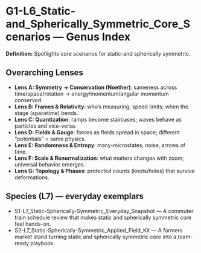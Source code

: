 # G1-L6_Static-and_Spherically_Symmetric_Core_Scenarios — Genus Index
**Definition:** Spotlights core scenarios for static-and spherically symmetric.

## Overarching Lenses

- **Lens A: Symmetry -> Conservation (Noether)**: sameness across time/space/rotation → energy/momentum/angular momentum conserved.
- **Lens B: Frames & Relativity**: who’s measuring; speed limits; when the stage (spacetime) bends.
- **Lens C: Quantization**: ramps become staircases; waves behave as particles and vice-versa.
- **Lens D: Fields & Gauge**: forces as fields spread in space; different “potentials” = same physics.
- **Lens E: Randomness & Entropy**: many-microstates, noise, arrows of time.
- **Lens F: Scale & Renormalization**: what matters changes with zoom; universal behavior emerges.
- **Lens G: Topology & Phases**: protected counts (knots/holes) that survive deformations.

## Species (L7) — everyday exemplars
- S1-L7_Static-Spherically-Symmetric_Everyday_Snapshot — A commuter train schedule review that makes static and spherically symmetric core feel hands-on.
- S2-L7_Static-Spherically-Symmetric_Applied_Field_Kit — A farmers market stand turning static and spherically symmetric core into a team-ready playbook.
